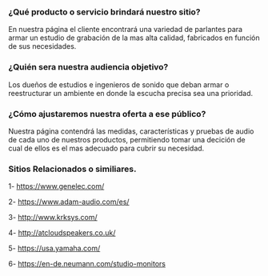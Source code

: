 <h3>¿Qué producto o servicio brindará nuestro sitio?</h3>
En nuestra página el cliente encontrará una variedad de parlantes para armar un estudio de grabación de la mas alta calidad, fabricados en función de sus necesidades. 

<h3>¿Quién sera nuestra audiencia objetivo?</h3>
Los dueños de estudios e ingenieros de sonido que deban armar o reestructurar un ambiente en donde la escucha precisa sea una prioridad.

<h3>¿Cómo ajustaremos nuestra oferta a ese público?</h3>
Nuestra página contendrá las medidas, características y pruebas de audio de cada uno de nuestros productos, permitiendo tomar una decición de cual de ellos es el mas adecuado para cubrir su necesidad.

<h3>Sitios Relacionados o similiares.</h3>

1- https://www.genelec.com/

2- https://www.adam-audio.com/es/

3- http://www.krksys.com/

4- http://atcloudspeakers.co.uk/

5- https://usa.yamaha.com/

6- https://en-de.neumann.com/studio-monitors

